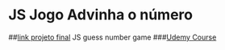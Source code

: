 # JS Jogo Advinha o número
##[link projeto final](https://hugoresende27.github.io/JS-Jogo-Advinha-o-n-mereo/)
 JS guess number game
###[Udemy Course](https://www.udemy.com/course/javascript-number-game/)